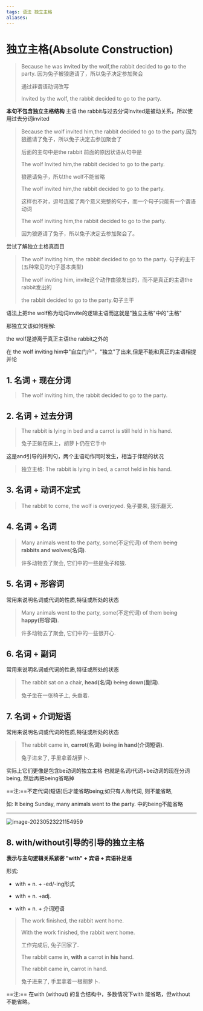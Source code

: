 ```yaml
---
tags: 语法 独立主格
aliases: 
---
```

# 独立主格(Absolute Construction)

> Because he was invited by the wolf,the rabbit decided to go to the party. 因为兔子被狼邀请了，所以兔子决定参加聚会
>
> 通过非谓语动词改写
>
> Invited by the wolf, the rabbit decided to go to the party.

**本句不包含独立主格结构**
主语 the rabbit与过去分词Invited是被动关系，所以使用过去分词invited

> Because the wolf invited him,the rabbit decided to go to the party.因为狼邀请了兔子，所以兔子决定去参加聚会了
>
> 后面的主句中是the rabbit 前面的原因状语从句中是
>
> The wolf Invited him,the rabbit decided to go to the party.
>
> 狼邀请兔子，所以the wolf不能省略
>
> The wolf invited him,the rabbit decided to go to the party.
>
> 这样也不对，逗号连接了两个意义完整的句子，而一个句子只能有一个谓语动词
>
> The wolf inviting him,the rabbit decided to go to the party.
>
> 因为狼邀请了兔子，所以兔子决定去参加聚会了。

尝试了解独立主格真面目

> The wolf inviting him, the rabbit decided to go to the party. 句子的主干(五种常见的句子基本类型)
>
> The wolf inviting him, invite这个动作由狼发出的，而不是真正的主语the rabbit发出的
>
> the rabbit decided to go to the party.句子主干

语法上把the wolf称为动词invite的逻辑主语而这就是"独立主格"中的"主格"

那独立又该如何理解:

the wolf是游离于真正主语the rabbit之外的

在 the wolf inviting him中"自立门户"，"独立"了出来,但是不能和真正的主语相提并论

## 1. 名词 + 现在分词

> The wolf inviting him, the rabbit decided to go to the party. 

## 2. 名词 + 过去分词

>The rabbit is lying in bed and a carrot is still held in his hand.
>
>兔子正躺在床上，胡萝卜仍在它手中

这是and引导的并列句，两个主语动作同时发生，相当于伴随的状况

> 独立主格: The rabbit is lying in bed, a carrot held in his hand.

## 3. 名词 + 动词不定式

> The rabbit to come, the wolf is overjoyed. 兔子要来, 狼乐翻天.

## 4. 名词 + 名词

> Many animals went to the party, some(不定代词) of them ~~being~~ **rabbits and wolves(名词)**.
>
> 许多动物去了聚会, 它们中的一些是兔子和狼.

## 5. 名词 + 形容词

常用来说明名词或代词的性质,特征或所处的状态

> Many animals went to the party, some(不定代词) of them ~~being~~ **happy(形容词)**.
>
> 许多动物去了聚会, 它们中的一些很开心.

## 6. 名词 + 副词

常用来说明名词或代词的性质,特征或所处的状态

> The rabbit sat on a chair, **head(名词)** ~~being~~ **down(副词)**.
>
> 兔子坐在一张椅子上, 头垂着.

## 7. 名词 + 介词短语

常用来说明名词或代词的性质,特征或所处的状态

> The rabbit came in, **carrot(名词)** ~~being~~ **in hand(介词短语)**.
>
> 兔子进来了, 手里拿着胡萝卜.

实际上它们更像是包含be动词的独立主格 也就是名词/代词+be动词的现在分词being, 然后再把being省略掉

==注:==不定代词(短语)后才能省略being;如只有人称代词, 则不能省略,

如: It being Sunday, many animals went to the party. 中的being不能省略

---

![image-20230523221154959](https://raw.githubusercontent.com/Mr-shen1/PicGo/main/img/image-20230523221154959.png)

## 8. with/without引导的引导的独立主格

**表示与主句逻辑关系紧密 "with" + 宾语 + 宾语补足语**

形式: 

* with + n. + -ed/-ing形式

* with + n. +adj.
* with + n. + 介词短语



> The work finished, the rabbit went home.
>
> With the work finished, the rabbit went home.
>
> 工作完成后, 兔子回家了.
>
> The rabbit came in, **with** **a** carrot in **his** hand.
>
> The rabbit came in, carrot in hand.
>
> 兔子进来了, 手里拿着一根胡萝卜.

==注:== 在with (without) 的复合结构中，多数情况下with 能省略，但without 不能省略。